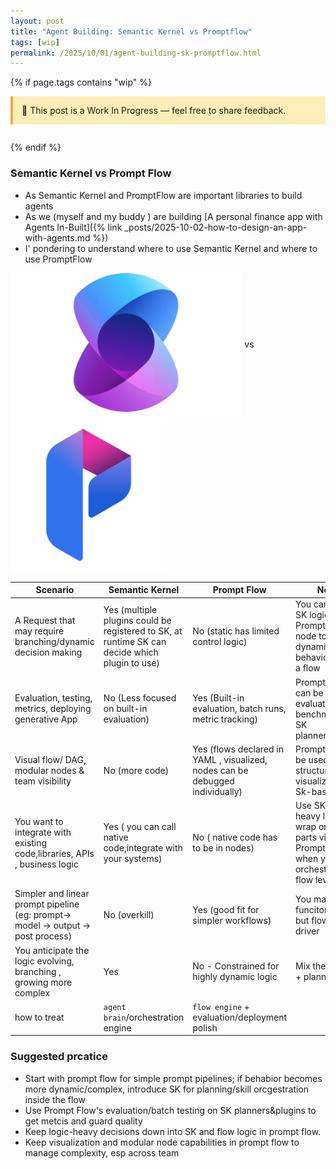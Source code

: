 ```yaml
---
layout: post
title: "Agent Building: Semantic Kernel vs Promptflow"
tags: [wip]
permalink: /2025/10/01/agent-building-sk-promptflow.html
---
```


{% if page.tags contains "wip" %}

<div style="background:#ffeeba; border-left:4px solid #f0ad4e; padding:1em; margin-bottom:2em;">
  🚧 This post is a Work In Progress — feel free to share feedback.
</div>
{% endif %}

### Semantic Kernel vs Prompt Flow

- As Semantic Kernel and PromptFlow are important libraries to build agents 
- As we (myself and my buddy ) are building [A personal finance app with Agents In-Built]({% link _posts/2025-10-02-how-to-design-an-app-with-agents.md %})
- I' pondering to understand where to use Semantic Kernel and where to use PromptFlow

<img src="/assets/images/2025-10-01/sk.png" alt="Semantic Kernel" height="230" loading="lazy" decoding="async" style="vertical-align:middle;" />
 vs 
<img src="/assets/images/2025-10-01/pf.svg" alt="PromptFlow" height="250" loading="lazy" decoding="async" style="vertical-align:middle;" />

| Scenario                                                                          | Semantic Kernel                                                                                 | Prompt Flow                                                                     | Notes                                                                                                      |
| --------------------------------------------------------------------------------- | ----------------------------------------------------------------------------------------------- | ------------------------------------------------------------------------------- | ---------------------------------------------------------------------------------------------------------- |
| A Request that may require branching/dynamic decision making                      | Yes  (multiple plugins could be registered to SK, at runtime SK can decide which plugin to use) | No (static has limited control logic)                                           | You can embed SK logic inside a PromptFlow node to get dynamic behavior within a flow                      |
| Evaluation, testing, metrics, deploying generative App                            | No (Less focused on built-in evaluation)                                                        | Yes (Built-in evaluation, batch runs, metric tracking)                          | Prompt Flow can be used to  evaluate & benchmark your SK planners/plugins                                  |
| Visual flow/ DAG, modular nodes & team visibility                                 | No (more code)                                                                                  | Yes   (flows declared in YAML , visualized, nodes can be debugged individually) | PromptFlow can be used to structure and visualize your Sk-based logic                                      |
| You want to integrate with existing code,libraries, APIs , business logic         | Yes   ( you can call native code,integrate with your systems)                                   | No  ( native code has to be in nodes)                                           | Use SK for heavy lifting but wrap or invoke parts via PromptFlow when you want orchestration at flow level |
| Simpler and linear prompt pipeline (eg: prompt-> model -> output -> post process) | No (overkill)                                                                                   | Yes  (good fit for simpler workflows)                                           | You may use SK funcitons/skills but flow is main driver                                                    |
| You anticipate the logic evolving, branching , growing more complex               | Yes                                                                                             | No - Constrained for highly dynamic logic                                       | Mix them : flows + planner nodes                                                                           |
| how to treat                                                                      | `agent brain`/orchestration engine                                                              | `flow engine` + evaluation/deployment polish                                    |

### Suggested prcatice
- Start with prompt flow for simple prompt pipelines; if behabior becomes more dynamic/complex, introduce SK for planning/skill orcgestration inside the flow
- Use Prompt Flow's evaluation/batch testing on SK planners&plugins to get metcis and guard quality
- Keep logic-heavy decisions down into SK and flow logic in prompt flow.
- Keep visualization and modular node capabilities in prompt flow to manage complexity, esp across team
  